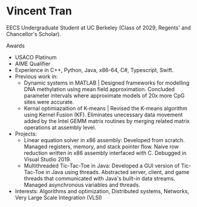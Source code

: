 # Vincent Tran

EECS Undergraduate Student at UC Berkeley (Class of 2029, Regents' and Chancellor's Scholar).

Awards
- USACO Platinum
- AIME Qualifier
- Experience in C++, Python, Java, x86-64, C#, Typescript, Swift.
- Previous work in:
    - Dynamic systems in MATLAB | Designed frameworks for modelling DNA methylation using mean field approximation. Concluded parameter intervals where approximate models of 20x more CpG sites were accurate.
    - Kernal optimiazaition of K-means | Revised the K-means algorithm using Kernel Fusion (KF). Eliminates unecessary data movement added by the Intel GEMM matrix routines by merging related matrix operations at assembly level.
- Projects:
    - Linear equation solver in x86 assembly: Developed from scratch. Managed registers, memory, and stack pointer flow. Naive row reduction written in x86 assembly interfaced with C. Debugged in Visual Studio 2019.
    - Multithreaded Tic-Tac-Toe in Java: Developed a GUI version of Tic-Tac-Toe in Java using threads. Abstracted server, client, and game threads that communicated with Java's built-in data streams. Managed asynchronous variables and threads. 
- Interests: Algorithms and optimization, Distributed systems, Networks, Very Large Scale Integration (VLSI)

<!---
Resetz/Resetz is a ✨ special ✨ repository because its `README.md` (this file) appears on your GitHub profile.
You can click the Preview link to take a look at your changes.
--->
